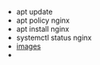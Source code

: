 - apt update
- apt policy nginx
- apt install nginx
- systemctl status nginx
- 
  [images](estado.png)
- 
